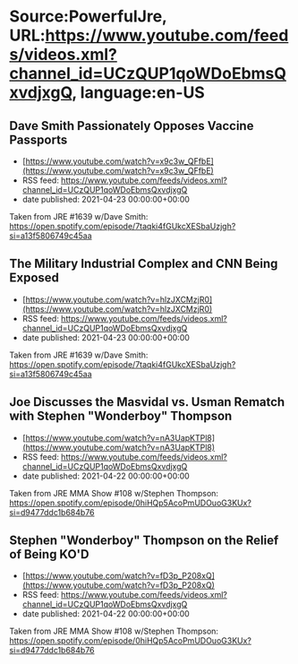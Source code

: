 # Source:PowerfulJre, URL:https://www.youtube.com/feeds/videos.xml?channel_id=UCzQUP1qoWDoEbmsQxvdjxgQ, language:en-US

## Dave Smith Passionately Opposes Vaccine Passports
 - [https://www.youtube.com/watch?v=x9c3w_QFfbE](https://www.youtube.com/watch?v=x9c3w_QFfbE)
 - RSS feed: https://www.youtube.com/feeds/videos.xml?channel_id=UCzQUP1qoWDoEbmsQxvdjxgQ
 - date published: 2021-04-23 00:00:00+00:00

Taken from JRE #1639 w/Dave Smith:
https://open.spotify.com/episode/7taqki4fGUkcXESbaUzjgh?si=a13f5806749c45aa

## The Military Industrial Complex and CNN Being Exposed
 - [https://www.youtube.com/watch?v=hlzJXCMzjR0](https://www.youtube.com/watch?v=hlzJXCMzjR0)
 - RSS feed: https://www.youtube.com/feeds/videos.xml?channel_id=UCzQUP1qoWDoEbmsQxvdjxgQ
 - date published: 2021-04-23 00:00:00+00:00

Taken from JRE #1639 w/Dave Smith:
https://open.spotify.com/episode/7taqki4fGUkcXESbaUzjgh?si=a13f5806749c45aa

## Joe Discusses the Masvidal vs. Usman Rematch with Stephen "Wonderboy" Thompson
 - [https://www.youtube.com/watch?v=nA3UapKTPl8](https://www.youtube.com/watch?v=nA3UapKTPl8)
 - RSS feed: https://www.youtube.com/feeds/videos.xml?channel_id=UCzQUP1qoWDoEbmsQxvdjxgQ
 - date published: 2021-04-22 00:00:00+00:00

Taken from JRE MMA Show #108 w/Stephen Thompson:
https://open.spotify.com/episode/0hiHQp5AcoPmUDOuoG3KUx?si=d9477ddc1b684b76

## Stephen "Wonderboy" Thompson on the Relief of Being KO'D
 - [https://www.youtube.com/watch?v=fD3p_P208xQ](https://www.youtube.com/watch?v=fD3p_P208xQ)
 - RSS feed: https://www.youtube.com/feeds/videos.xml?channel_id=UCzQUP1qoWDoEbmsQxvdjxgQ
 - date published: 2021-04-22 00:00:00+00:00

Taken from JRE MMA Show #108 w/Stephen Thompson:
https://open.spotify.com/episode/0hiHQp5AcoPmUDOuoG3KUx?si=d9477ddc1b684b76

